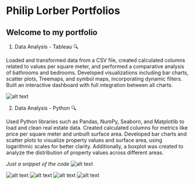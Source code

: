 # Philip Lorber Portfolios

## Welcome to my portfolio

1. Data Analysis - Tableau 🔍

Loaded and transformed data from a CSV file, created calculated columns related to values per square meter, and performed a comparative analysis of bathrooms and bedrooms. Developed visualizations including bar charts, scatter plots, Treemaps, and symbol maps, incorporating dynamic filters. Built an interactive dashboard with full integration between all charts.

![alt text](https://github.com/philipo0/portfolio/blob/main/images/tableau.png)

2. Data Analysis - Python 🔍

Used Python libraries such as Pandas, NumPy, Seaborn, and Matplotlib to load and clean real estate data. Created calculated columns for metrics like price per square meter and unbuilt surface area. Developed bar charts and scatter plots to visualize property values and surface area, using logarithmic scales for better clarity. Additionally, a boxplot was created to analyze the distribution of property values across different areas.

*Just a snippet of the code*
![alt text](https://github.com/philipo0/portfolio/blob/main/images/python_code.png)

![alt text](https://github.com/philipo0/portfolio/blob/main/images/python_bars.png)
![alt text](https://github.com/philipo0/portfolio/blob/main/images/python_dispersion1.png)
![alt text](https://github.com/philipo0/portfolio/blob/main/images/python_dispersion_2.png)
![alt text](https://github.com/philipo0/portfolio/blob/main/images/python_boxplot.png)
